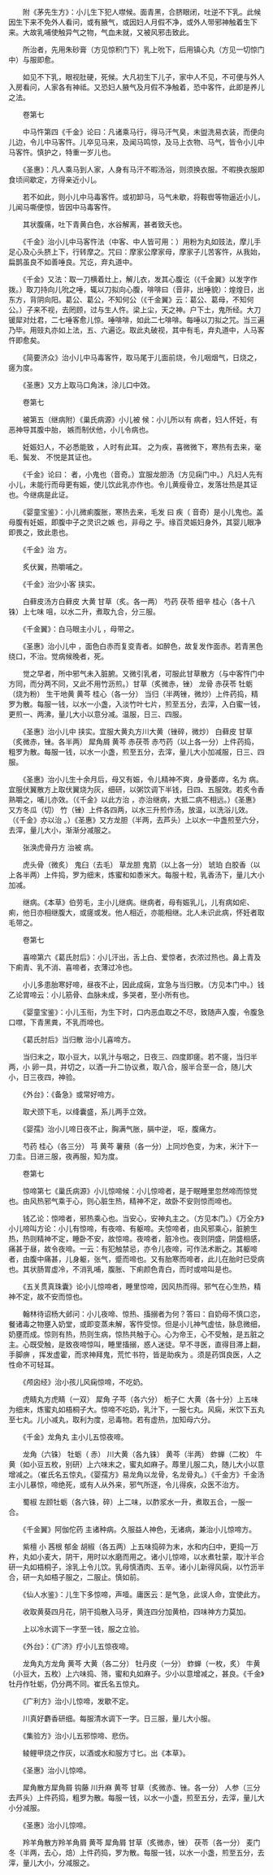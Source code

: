 <!-- { "loadSidebar": true } -->
　　附《茅先生方》：小儿生下犯人噤候。面青黑，合脐眼闭，吐逆不下乳。此候因生下来不免外人看问，或有腋气，或因妇人月假不净，或外人带邪神触着生下来。大故乳哺使触异气之物，气血未就，又被风邪击致此。

　　所治者，先用朱砂膏（方见惊积门下）乳上吮下，后用镇心丸（方见一切惊门中）与服即愈。

　　如见不下乳，眼视肚硬，死候。大凡初生下儿子，家中人不见，不可便与外人入房看问，人家各有神祗。又恐妇人腋气及月假不净触着，恐中客忤，此即是养儿之法。

　　卷第七

　　中马忤第四《千金》论曰：凡诸乘马行，得马汗气臭，未盥洗易衣装，而便向儿边，令儿中马客忤。儿卒见马来，及闻马鸣惊，及马上衣物、马气，皆令小儿中马客忤。慎护之，特重一岁儿也。

　　《圣惠》：凡人乘马到人家，人身有马汗不暇汤浴，则须换衣服。不暇换衣服即食顷间歇定，方得亲近小儿。

　　若不如此，则小儿中马毒客忤。或初卸马，马气未歇，将鞍辔等物逼近小儿，儿闻马嘶便惊，皆因中马毒客忤。

　　其状腹痛，吐下青黄白色，水谷解离，甚者致夭也。

　　《千金》治小儿中马客忤法（中客、中人皆可用：）用粉为丸如豉法，摩儿手足心及心头脐上下，行转摩之。咒曰：摩家公摩家母，摩家子儿苦客忤，从我始，扁鹊虽良不如善唾良。咒讫，弃丸道中。

　　《千金》又法：取一刀横着灶上，解儿衣，发其心腹讫（《千金翼》以发字作拨。）取刀持向儿吮之唾，辄以刀拟向心腹，啡啡曰（音非，出唾貌）：煌煌日，出东方，背阴向阳。葛公、葛公，不知何公（《千金翼》云：葛公、葛母，不知何公。）子来不视，去罔顾，过与生人忤。梁上尘，天之神。户下土，鬼所经。大刀锾犀对灶君，二七唾客愈儿惊。唾啡啡，如此二七啡啡。每唾以刀拟之咒。当三遍乃毕。用豉丸亦如上法，五、六遍讫。取此丸破视，其中有毛，弃丸道中，人马客忤即愈矣。

　　《简要济众》治小儿中马毒客忤，取马尾于儿面前烧，令儿咽烟气，日烧之，瘥为度。

　　《圣惠》又方上取马口角沫，涂儿口中效。

　　卷第七

　　被第五（继病附）《巢氏病源》小儿被 候：小儿所以有 病者，妇人怀妊，有恶神导其腹中胎， 嫉而制伏他，小儿令病也。

　　妊娠妇人，不必悉能致 ，人时有此耳。 之为疾，喜微微下，寒热有去来，毫毛、鬓发、 不悦是其证也。

　　《千金》论曰： 者，小鬼也（音奇。）宜服龙胆汤（方见痫门中。）凡妇人先有小儿，未能行而母更有娠，使儿饮此乳亦作也。令儿黄瘦骨立，发落壮热是其证也。今继病是此证。

　　《婴童宝鉴》：小儿微痢腹胀，寒热去来，毛发 曰 疾（ 音奇）是小儿鬼也。盖母腹有妊娠，即腹中子之灵识之嫉 也，非母之 乎。缘百灵娠妇身外，其婴儿眼净即畏之，致此患也。

　　《千金》治 方。

　　炙伏翼，热嚼哺之。

　　《千金》治少小客 挟实。

　　白藓皮汤方白藓皮 大黄 甘草（炙。各一两） 芍药 茯苓 细辛 桂心（各十八铢）上七味 咀，以水二升，煮取九合，分三服。

　　《千金翼》：白马眼主小儿 ，母带之。

　　《圣惠》治小儿中 ，面色白赤而复变青者。如醉色，故复发作面赤。若青黑色绕口，不治。觉病候晚者，死。

　　觉之早者，所中邪气未入脏腑。又微引乳者，可服此甘草散方（与中客忤门中方同，而分两不同，又此不用竹沥煎。）甘草（炙微赤，锉） 龙骨 赤茯苓 牡蛎（烧为粉） 生干地黄 黄芩 桂心（各一分） 当归（半两锉，微炒）上件药捣，精罗为散。每服一钱，以水一小盏，入淡竹叶七片，煎至五分，去滓，入白蜜一钱，更煎一、两沸，量儿大小以意分减。温服，日三、四服。

　　《圣惠》治小儿中 挟实。宜服大黄丸方川大黄（锉碎，微炒） 白藓皮 甘草（炙微赤，锉。各半两） 犀角屑 黄芩 赤茯苓 赤芍药（以上各一分）上件药捣，粗罗为散。每服一钱，以水一小盏，煎至五分，去滓，量儿大小加减服，日三、四服。

　　《圣惠》治小儿生十余月后，母又有娠，令儿精神不爽，身骨萎瘁，名为 病。宜服伏翼散方上取伏翼烧为灰，细研，以粥饮调下半钱，日四、五服效。若炙令香熟嚼之，哺儿亦效。（《千金》以此方治 ，亦治继病，大抵二病不相远。）《圣惠》又方冬瓜（切） 竹（锉）上件各四两，以水三升煎作汤，放温，以洗浴儿效。（《千金》亦以治 。）《圣惠》又方龙胆（半两，去芦头）上以水一中盏煎至六分，去滓，量儿大小，渐渐分减服之。

　　张涣虎骨丹方 治被 病。

　　虎头骨（微炙） 鬼臼（去毛） 草龙胆 鬼箭（以上各一分） 琥珀 白胶香（以上各半两）上件捣，罗为细末，炼蜜和如黍米大。每服十粒，乳香汤下，量儿大小加减。

　　继病。《本草》伯劳毛，主小儿继病。继病者，母有娠乳儿，儿有病如疟、痢，他日亦相继腹大，或瘥或发。他人相近，亦能相继。北人未识此病，怀妊者取毛带之。

　　卷第七

　　喜啼第六《葛氏肘后》：小儿汗出，舌上白、爱惊者，衣浓过热也。鼻上青及下痢青、乳不消、喜啼者，衣薄过冷也。

　　小儿多患胎寒好啼，昼夜不止，因此成痫，宜急与当归散。（方见本门中。）钱乙论胃啼云：小儿筋骨、血脉未成，多哭者，至小所有也。

　　《婴童宝鉴》：小儿玉衔，为生下时，口内恶血取之不尽，致随声入腹，令腹急口噤，下青黑粪，不乳而啼也。

　　《葛氏肘后》当归散 治小儿喜啼方。

　　当归末之，取小豆大，以乳汁与咽之，日夜三、四度即瘥。若不瘥，当归半两，小 卵一具，并切之，以酒一升二协议煮，取八合，服半合至一合，随儿大小，日三夜四，神验。

　　《外台》：《备急》或常好啼方。

　　取犬颈下毛，以绛囊盛，系儿两手立效。

　　《婴孺》治小儿啼日夜不止，胸满气胀，膈中逆， 呕，腹痛方。

　　芍药 桂心（各三分） 芎 黄芩 薯蓣（各一分）上同炒色变，为末，米汁下一刀圭。日进三服，夜再服，知为度。

　　卷第七

　　惊啼第七《巢氏病源》小儿惊啼候：小儿惊啼者，是于眠睡里忽然啼而惊觉也。由风热邪气乘于心，则心脏生热，精神不定，故卧不安则惊而啼也。

　　钱乙论：惊啼者，邪热乘心也。当安心，安神丸主之。（方见本门。）《万全方》小儿啼叫方论：小儿有惊啼，有夜啼、有躯啼。夫惊啼者，由风邪乘心，脏腑生热，热则精神不定，睡卧不安，故惊啼。夜啼者，脏冷也。夜则阴盛，阴盛相感，痛甚于昼，故令夜啼。一云：有犯触禁忌，亦令儿夜啼，可作法术断之。其躯啼者，由腹中痛甚，儿身躯，张气，蹙而啼也。又有胎寒而啼者，此儿在胎时已受病也。其状肠胃虚冷，不消乳哺，腹胀、下痢颜色青白，而时或啼叫是也。

　　《五关贯真珠囊》论小儿惊啼者，睡里惊啼，因风热而得。邪气在心生热，精神不定，故不安而惊也。

　　翰林待诏杨大邺问：小儿夜啼、惊热、搐搦者为何？答曰：自奶母不慎口恣，餐诸毒之物壅入奶堂，或即变蒸未解，客忤受惊。但是小儿神气虚怯，脉息微细，奶壅而成。惊则有热，热则生病，惊热共触于心。心为帝王，心不受触，是五脏之主。心既受触，是致夜啼惊叫，睡里搐搦，惑人迷徒。早不寻医，直得目滞上翻，手脚痹 ，挥发虚霍，而求神拜鬼，荒忙书符，皆是助疾为 。须是药饵良医，人之性命不可轻耳。

　　《颅囟经》治小孩儿风痫惊啼，不吃奶。

　　虎睛丸方虎睛（一双） 犀角 子芩（各六分） 栀子仁 大黄（各十分）上五味为细末，炼蜜丸如梧桐子大。惊啼不吃奶，乳汁下，一服七丸。风痫，米饮下五丸至七丸。儿小减丸，取利为度，忌毒物。若有虚热，加知母六分。

　　《千金》龙角丸 主小儿五惊夜啼。

　　龙角（六铢） 牡蛎（ 赤） 川大黄（各九铢） 黄芩（半两） 蚱蝉（二枚） 牛黄（如小豆五枚，别研）上六味末之，蜜丸如麻子。蓐里儿服二丸，随儿大小以意增减之。（崔氏名五惊丸，《婴孺方》易龙角以龙骨，名龙骨丸。）《千金方》千金汤 主小儿暴惊，啼绝死，或有人从外来，邪气所逐，令儿得疾，众医不治方。

　　蜀椒 左顾牡蛎（各六铢，碎）上二味，以酢浆水一升，煮取五合，一服一合。

　　《千金翼》阿伽佗药 主诸种病。久服益人神色，无诸病，兼治小儿惊啼方。

　　紫檀 小 茜根 郁金 胡椒（各五两）上五味捣碎为末，水和内臼中，更捣一万杵，丸如小麦大，阴干，用时以水磨而用之。诸小儿惊啼，以水煮牡蒙，取汁半合研一丸如梧桐子，涂乳上令儿饮。乳母慎酒肉、五辛。诸小儿新得风痫，以竹沥半合，研一丸如梧子服之，二服止。慎如前。

　　《仙人水鉴》：儿生下多惊啼，声噎。庸医云：是气急，此误人命，宜使此方。

　　收取黄葵四月花，阴干捣散入马牙，黄连四分加黄柏，四味神方力莫加。

　　上以冷水调下一字至一钱，服之立验。

　　《外台》：《广济》疗小儿五惊夜啼。

　　龙角丸方龙角 黄芩 大黄（各二分） 牡丹皮（一分） 蚱蝉（一枚，炙） 牛黄（小豆大，五枚）上六味捣、筛，蜜和丸如麻子。少小以意增减之，甚良。《千金》牡丹作牡蛎，仍分两不同。崔氏名五惊丸。

　　《广利方》治小儿惊啼，发歇不定。

　　川真好麝香研细。每服清水调下一字。日三服，量儿大小服。

　　《集验方》治小儿五邪惊啼、悲伤。

　　鲮鲤甲烧之作灰，以酒或水和服方寸匕。出《本草》。

　　《圣惠》治小儿惊啼。

　　犀角散方犀角屑 钩藤 川升麻 黄芩 甘草（炙微赤、锉。各一分） 人参（三分 去芦头）上件药捣，粗罗为散。每服一钱，以水一小盏，煎至五分，去滓，量儿大小分减服。

　　《圣惠》治小儿惊啼。

　　羚羊角散方羚羊角屑 黄芩 犀角屑 甘草（炙微赤，锉） 茯苓（各一分） 麦门冬（半两，去心，焙）上件药捣，罗为散。每服一钱，以水一小盏，煎至五分，去滓，量儿大小，分减服之。

